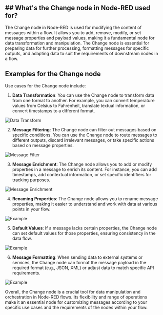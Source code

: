 ## ## What's the Change node in Node-RED used for?

The Change node in Node-RED is used for modifying the content of messages within a flow. It allows you to add, remove, modify, or set message properties and payload values, making it a fundamental node for data transformation and manipulation. The Change node is essential for preparing data for further processing, formatting messages for specific outputs, and adapting data to suit the requirements of downstream nodes in a flow.

## Examples for the Change node
Use cases for the Change node include:

1. **Data Transformation**: You can use the Change node to transform data from one format to another. For example, you can convert temperature values from Celsius to Fahrenheit, translate textual information, or convert timestamps to a different format.

![Data Transform](./images/change-data-transform.png)

2. **Message Filtering**: The Change node can filter out messages based on specific conditions. You can use the Change node to route messages to different outputs, discard irrelevant messages, or take specific actions based on message properties.

![Message Filter](./images/change-message-filter.png)

3. **Message Enrichment**: The Change node allows you to add or modify properties in a message to enrich its content. For instance, you can add timestamps, add contextual information, or set specific identifiers for tracking purposes.

![Message Enrichment](./images/change-message-enrich.png)


4. **Renaming Properties**: The Change node allows you to rename message properties, making it easier to understand and work with data at various points in your flow.

![Example](./images/change-rename-property.png)

5. **Default Values**: If a message lacks certain properties, the Change node can set default values for those properties, ensuring consistency in the data flow.

![Example](./images/change-default.png)

6. **Message Formatting**: When sending data to external systems or services, the Change node can format the message payload in the required format (e.g., JSON, XML) or adjust data to match specific API requirements.

![Example](./images/change-message-format.png)

Overall, the Change node is a crucial tool for data manipulation and orchestration in Node-RED flows. Its flexibility and range of operations make it an essential node for customizing messages according to your specific use cases and the requirements of the nodes within your flow.